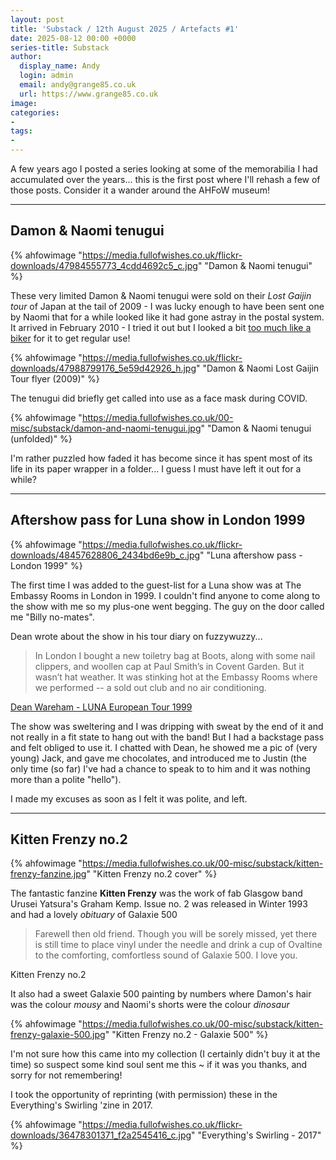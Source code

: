 ```yaml
---
layout: post
title: 'Substack / 12th August 2025 / Artefacts #1'
date: 2025-08-12 00:00 +0000
series-title: Substack
author:
  display_name: Andy
  login: admin
  email: andy@grange85.co.uk
  url: https://www.grange85.co.uk
image:
categories:
-
tags:
-
---
```

A few years ago I posted a series looking at some of the memorabilia I had accumulated over the years... this is the first post where I'll rehash a few of those posts. Consider it a wander around the AHFoW museum!

---

## Damon & Naomi tenugui

{% ahfowimage "https://media.fullofwishes.co.uk/flickr-downloads/47984555773_4cdd4692c5_c.jpg" "Damon &amp; Naomi tenugui" %}

These very limited Damon & Naomi tenugui were sold on their _Lost Gaijin tour_ of Japan at the tail of 2009 - I was lucky enough to have been sent one by Naomi that for a while looked like it had gone astray in the postal system. It arrived in February 2010 - I tried it out but I looked a bit <a href="https://flic.kr/p/7Ah21G">too much like a biker</a> for it to get regular use! 

{% ahfowimage "https://media.fullofwishes.co.uk/flickr-downloads/47988799176_5e59d42926_h.jpg" "Damon &amp; Naomi Lost Gaijin Tour flyer (2009)" %}

The tenugui did briefly get called into use as a face mask during COVID.

{% ahfowimage "https://media.fullofwishes.co.uk/00-misc/substack/damon-and-naomi-tenugui.jpg" "Damon &amp; Naomi tenugui (unfolded)" %}

I'm rather puzzled how faded it has become since it has spent most of its life in its paper wrapper in a folder... I guess I must have left it out for a while?

---

## Aftershow pass for Luna show in London 1999

{% ahfowimage "https://media.fullofwishes.co.uk/flickr-downloads/48457628806_2434bd6e9b_c.jpg" "Luna aftershow pass - London 1999" %}

The first time I was added to the guest-list for a Luna show was at The Embassy Rooms in London in 1999. I couldn't find anyone to come along to the show with me so my plus-one went begging. The guy on the door called me "Billy no-mates".

Dean wrote about the show in his tour diary on fuzzywuzzy...

<blockquote>
In London I bought a new toiletry bag at Boots, along with some nail clippers, and woollen cap at Paul Smith’s in Covent Garden. But it wasn’t hat weather. It was stinking hot at the Embassy Rooms where we performed -- a sold out club and no air conditioning.  
</blockquote>
<p class="caption"><a href="https://web.archive.org/web/20030212101928/http://www.fuzzywuzzy.com/lunadocs/luna/diaryentries/euro99sept4-oct7.html">Dean Wareham - LUNA European Tour 1999</a></p>

The show was sweltering and I was dripping with sweat by the end of it and not really in a fit state to hang out with the band! But I had a backstage pass and felt obliged to use it. I chatted with Dean, he showed me a pic of (very young) Jack, and gave me chocolates, and introduced me to Justin (the only time (so far) I've had a chance to speak to to him and it was nothing more than a polite "hello").

I made my excuses as soon as I felt it was polite, and left.

---

## Kitten Frenzy no.2

{% ahfowimage "https://media.fullofwishes.co.uk/00-misc/substack/kitten-frenzy-fanzine.jpg" "Kitten Frenzy no.2 cover" %}

The fantastic fanzine **Kitten Frenzy** was the work of fab Glasgow band Urusei Yatsura's Graham Kemp. Issue no. 2 was released in Winter 1993 and had a lovely _obituary_ of Galaxie 500 

<blockquote>
Farewell then old friend. Though you will be sorely missed, yet there is still time to place vinyl under the needle and drink a cup of Ovaltine to the comforting, comfortless sound of Galaxie 500. I love you.
</blockquote>
<p class="caption">Kitten Frenzy no.2 </p>

It also had a sweet Galaxie 500 painting by numbers where Damon's hair was the colour _mousy_ and Naomi's shorts were the colour _dinosaur_

{% ahfowimage "https://media.fullofwishes.co.uk/00-misc/substack/kitten-frenzy-galaxie-500.jpg" "Kitten Frenzy no.2 - Galaxie 500" %}

I'm not sure how this came into my collection (I certainly didn't buy it at the time) so suspect some kind soul sent me this ~ if it was you thanks, and sorry for not remembering!

I took the opportunity of reprinting (with permission) these in the Everything's Swirling 'zine in 2017.

{% ahfowimage "https://media.fullofwishes.co.uk/flickr-downloads/36478301371_f2a2545416_c.jpg" "Everything's Swirling - 2017" %}

